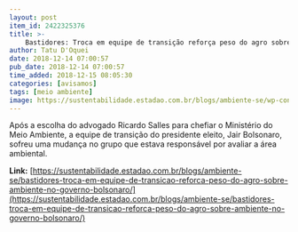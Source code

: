 ```yaml
---
layout: post
item_id: 2422325376
title: >-
    Bastidores: Troca em equipe de transição reforça peso do agro sobre ambiente na gestão Bolsonaro
author: Tatu D'Oquei
date: 2018-12-14 07:00:57
pub_date: 2018-12-14 07:00:57
time_added: 2018-12-15 08:05:30
categories: [avisamos]
tags: [meio ambiente]
image: https://sustentabilidade.estadao.com.br/blogs/ambiente-se/wp-content/uploads/sites/92/2018/12/salles.jpg
---
```


Após a escolha do advogado Ricardo Salles para chefiar o Ministério do Meio Ambiente, a equipe de transição do presidente eleito, Jair Bolsonaro, sofreu uma mudança no grupo que estava responsável por avaliar a área ambiental.

**Link:** [https://sustentabilidade.estadao.com.br/blogs/ambiente-se/bastidores-troca-em-equipe-de-transicao-reforca-peso-do-agro-sobre-ambiente-no-governo-bolsonaro/](https://sustentabilidade.estadao.com.br/blogs/ambiente-se/bastidores-troca-em-equipe-de-transicao-reforca-peso-do-agro-sobre-ambiente-no-governo-bolsonaro/)

